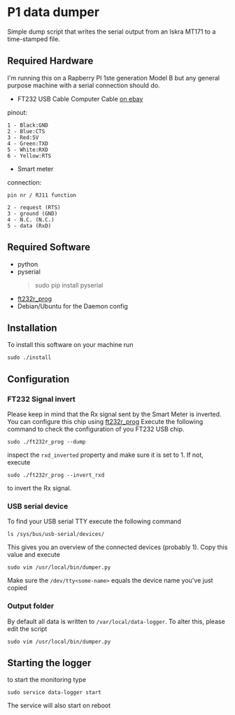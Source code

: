 P1 data dumper
===============

Simple dump script that writes the serial output from an Iskra MT171 to a time-stamped file.

Required Hardware
----

I'm running this on a Rapberry PI 1ste generation Model B but any general purpose machine with a serial connection should do.

* FT232 USB Cable Computer Cable [on ebay](http://www.ebay.com/itm/261101529602)

pinout:

	1 - Black:GND 
	2 - Blue:CTS 
	3 - Red:5V 
	4 - Green:TXD 
	5 - White:RXD 
	6 - Yellow:RTS 

* Smart meter

connection:

	pin nr / RJ11 function

	2 - request (RTS)
	3 - ground (GND)
	4 -	N.C. (N.C.)
	5 -	data (RxD)

Required Software
----

* python
* pyserial
	> sudo pip install pyserial
* [ft232r_prog](http://rtr.ca/ft232r/)	
* Debian/Ubuntu for the Daemon config

Installation
----

To install this software on your machine run 

	sudo ./install

Configuration
-----

### FT232 Signal invert

Please keep in mind that the Rx signal sent by the Smart Meter is inverted. You can configure this chip using [ft232r_prog](http://rtr.ca/ft232r/) Execute the following command to check the configuration of you FT232 USB chip.

	sudo ./ft232r_prog --dump

inspect the `rxd_inverted` property and make sure it is set to 1. If not, execute

	sudo ./ft232r_prog --invert_rxd

to invert the Rx signal.

### USB serial device

To find your USB serial TTY execute the following command

	ls /sys/bus/usb-serial/devices/

This gives you an overview of the connected devices (probably 1). Copy this value and execute

	sudo vim /usr/local/bin/dumper.py

Make sure the `/dev/tty<some-name>` equals the device name you've just copied

### Output folder

By default all data is written to `/var/local/data-logger`. To alter this, please edit the script 

	sudo vim /usr/local/bin/dumper.py


Starting the logger
-----

to start the monitoring type

	sudo service data-logger start

The service will also start on reboot
